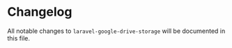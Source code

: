 # Changelog

All notable changes to `laravel-google-drive-storage` will be documented in this file.
